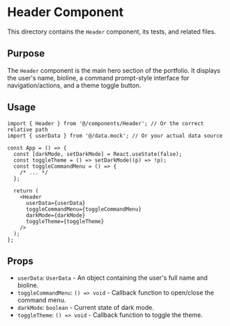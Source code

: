 # Header Component

This directory contains the `Header` component, its tests, and related files.

## Purpose

The `Header` component is the main hero section of the portfolio. It displays the user's name, bioline, a command prompt-style interface for navigation/actions, and a theme toggle button.

## Usage

```tsx
import { Header } from '@/components/Header'; // Or the correct relative path
import { userData } from '@/data.mock'; // Or your actual data source

const App = () => {
  const [darkMode, setDarkMode] = React.useState(false);
  const toggleTheme = () => setDarkMode((p) => !p);
  const toggleCommandMenu = () => {
    /* ... */
  };

  return (
    <Header
      userData={userData}
      toggleCommandMenu={toggleCommandMenu}
      darkMode={darkMode}
      toggleTheme={toggleTheme}
    />
  );
};
```

## Props

- `userData`: `UserData` - An object containing the user's full name and bioline.
- `toggleCommandMenu`: `() => void` - Callback function to open/close the command menu.
- `darkMode`: `boolean` - Current state of dark mode.
- `toggleTheme`: `() => void` - Callback function to toggle the theme.
